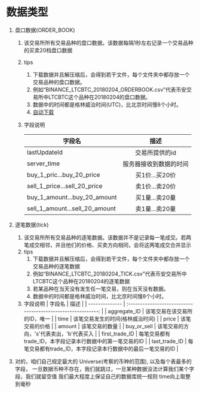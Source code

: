 # 数据类型

1. 盘口数据(ORDER_BOOK)
   1. 该交易所所有交易品种的盘口数据。该数据每隔1秒左右记录一个交易品种的买卖20档盘口数据
   2. tips
      1. 下载数据并且解压缩后，会得到若干文件，每个文件夹中都存放一个交易品种的盘口数据。
      2. 例如“BINANCE_LTCBTC_20180204_ORDERBOOK.csv”代表币安交易所中LTCBTC这个品种在20180204的盘口数据。
      3. 数据中的时间都是格林威治时间(UTC)，比北京时间慢8个小时。
      4. [自动下载](http://yucezhe.com/product/data#!?series=developer)
   3. 字段说明
   
        | 字段名                         |          描述          |
        | ------------------------------ | :--------------------: |
        | lastUpdateId                   |     交易所提供的id     |
        | server_time                    | 服务器接收到数据的时间 |
        | buy_1_pric...buy_20_price      |     买1价...买20价     |
        | sell_1_price...sell_20_price   |     卖1价...卖20价     |
        | buy_1_amount...buy_20_amount   |     买1量...卖20量     |
        | sell_1_amount...sell_20_amount |     卖1量...卖20量     |
2. 逐笔数据(tick)
   1. 该交易所所有交易品种的逐笔数据。该数据并不是记录每一笔成交。若两笔成交相邻，并且他们的价格、买卖方向相同，会将这两笔成交合并显示
   2. tips
      1. 下载数据并且解压缩后，会得到若干文件，每个文件夹中都存放一个交易品种的逐笔数据
      2. 例如“BINANCE_LTCBTC_20180204_TICK.csv”代表币安交易所中LTCBTC这个品种在20180204的逐笔数据
      3. 若某品种在当天没有发生任一笔交易，则在当天没有数据。
      4. 数据中的时间都是格林威治时间，比北京时间慢8个小时。
   3. 字段说明
       | 字段名         |                             描述                             |
       | -------------- | :----------------------------------------------------------: |
       | aggregate_ID   |                 该笔交易在该交易所的ID，唯一                 |
       | time           |               该笔交易发生的时间(格林威治时间)               |
       | price          |                        该笔交易的价格                        |
       | amount         |                        该笔交易的数量                        |
       | buy_or_sell    |           该笔交易的方向，'s'代表卖出，'b'代表买入           |
       | first_trade_ID |  每笔交易都有trade_ID，本字段记录本行数据中的第一笔交易的ID  |
       | last_trade_ID  | 每笔交易都有trade_ID，本字段记录本行数据中的最后一笔交易的ID |

3. 对的，咱们自己规定最大的 Universe(考察的币种的范围), 以及每个表最多的字段，
   一旦数据币种不存在，我们就跳过，一旦某种数据没法计算我们某个字段，我们就留空值
   我们最大程度上保证自己的数据库统一规则
   time向上取整到毫秒
